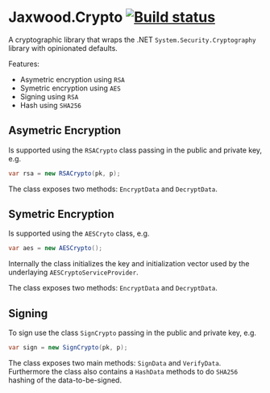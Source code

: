 # Jaxwood.Crypto [![Build status](https://lorenzen.visualstudio.com/Crypto/_apis/build/status/Crypto-ASP.NET%20Core-CI)](https://lorenzen.visualstudio.com/Crypto/_build/latest?definitionId=104)

A cryptographic library that wraps the .NET `System.Security.Cryptography` library with opinionated defaults.

Features:
- Asymetric encryption using `RSA`
- Symetric encryption using `AES`
- Signing using `RSA`
- Hash using `SHA256`

## Asymetric Encryption

Is supported using the `RSACrypto` class passing in the public and private key, e.g.
```csharp
var rsa = new RSACrypto(pk, p);
```

The class exposes two methods: `EncryptData` and `DecryptData`.

## Symetric Encryption

Is supported using the `AESCryto` class, e.g.

```csharp
var aes = new AESCrypto();
```
Internally the class initializes the key and initialization vector used by the underlaying `AESCryptoServiceProvider`.

The class exposes two methods: `EncryptData` and `DecryptData`.

## Signing

To sign use the class `SignCrypto` passing in the public and private key, e.g.

```csharp
var sign = new SignCrypto(pk, p);
```
The class exposes two main methods: `SignData` and `VerifyData`. Furthermore the class also contains a `HashData` methods to do `SHA256` hashing of the data-to-be-signed.